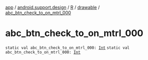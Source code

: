 [app](../../../index.md) / [android.support.design](../../index.md) / [R](../index.md) / [drawable](index.md) / [abc_btn_check_to_on_mtrl_000](./abc_btn_check_to_on_mtrl_000.md)

# abc_btn_check_to_on_mtrl_000

`static val abc_btn_check_to_on_mtrl_000: `[`Int`](https://kotlinlang.org/api/latest/jvm/stdlib/kotlin/-int/index.html)
`static val abc_btn_check_to_on_mtrl_000: `[`Int`](https://kotlinlang.org/api/latest/jvm/stdlib/kotlin/-int/index.html)
